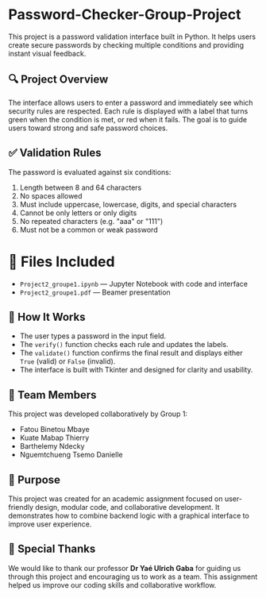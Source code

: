 # Password-Checker-Group-Project
This project is a password validation interface built in Python. It helps users create secure passwords by checking multiple conditions and providing instant visual feedback.

## 🔍 Project Overview

The interface allows users to enter a password and immediately see which security rules are respected. Each rule is displayed with a label that turns green when the condition is met, or red when it fails. The goal is to guide users toward strong and safe password choices.

## ✅ Validation Rules

The password is evaluated against six conditions:
1. Length between 8 and 64 characters
2. No spaces allowed
3. Must include uppercase, lowercase, digits, and special characters
4. Cannot be only letters or only digits
5. No repeated characters (e.g. "aaa" or "111")
6. Must not be a common or weak password

# 📁 Files Included

- `Project2_groupe1.ipynb` — Jupyter Notebook with code and interface
- `Project2_groupe1.pdf` — Beamer presentation

## 🧠 How It Works

- The user types a password in the input field.
- The `verify()` function checks each rule and updates the labels.
- The `validate()` function confirms the final result and displays either `True` (valid) or `False` (invalid).
- The interface is built with Tkinter and designed for clarity and usability.


## 👥 Team Members

This project was developed collaboratively by Group 1:
- Fatou Binetou Mbaye
- Kuate Mabap Thierry
- Barthelemy Ndecky
- Nguemtchueng Tsemo Danielle


## 🎯 Purpose

This project was created for an academic assignment focused on user-friendly design, modular code, and collaborative development. It demonstrates how to combine  backend logic with a graphical interface to improve user experience.

## 🙏 Special Thanks

We would like to thank our professor  **Dr Yaé Ulrich Gaba** for guiding us through this project and encouraging us to work as a team. This assignment helped us improve our coding skills and collaborative workflow.

